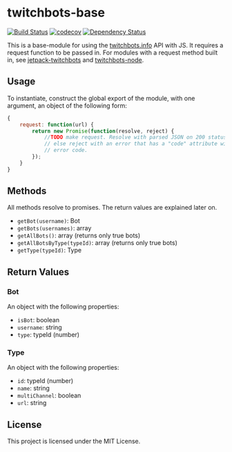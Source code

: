 # twitchbots-base


[![Build Status](https://travis-ci.org/freaktechnik/twitchbots-base.svg?branch=master)](https://travis-ci.org/freaktechnik/twitchbots-base) [![codecov](https://codecov.io/gh/freaktechnik/twitchbots-base/branch/master/graph/badge.svg)](https://codecov.io/gh/freaktechnik/twitchbots-base) [![Dependency Status](https://dependencyci.com/github/freaktechnik/twitchbots-base/badge)](https://dependencyci.com/github/freaktechnik/twitchbots-base)

This is a base-module for using the [twitchbots.info](https://twitchbots.info)
API with JS. It requires a request function to be passed in. For modules with a
request method built in, see
[jetpack-twitchbots](https://www.npmjs.com/package/jetpack-twitchbots) and
[twitchbots-node](https://www.npmjs.com/package/twitchbots-node).

## Usage
To instantiate, construct the global export of the module, with one argument,
an object of the following form:
```js
{
    request: function(url) {
        return new Promise(function(resolve, reject) {
            //TODO make request. Resolve with parsed JSON on 200 status code,
            // else reject with an error that has a "code" attribute with the
            // error code.
        });
    }
}
```

## Methods
All methods resolve to promises.
The return values are explained later on.

 - `getBot(username)`: Bot
 - `getBots(usernames)`: array<Bot>
 - `getAllBots()`: array<Bot> (returns only true bots)
 - `getAllBotsByType(typeId)`: array<Bot> (returns only true bots)
 - `getType(typeId)`: Type

## Return Values
### Bot
An object with the following properties:
 - `isBot`: boolean
 - `username`: string
 - `type`: typeId (number)

### Type
An object with the following properties:
 - `id`: typeId (number)
 - `name`: string
 - `multiChannel`: boolean
 - `url`: string

## License
This project is licensed under the MIT License.
